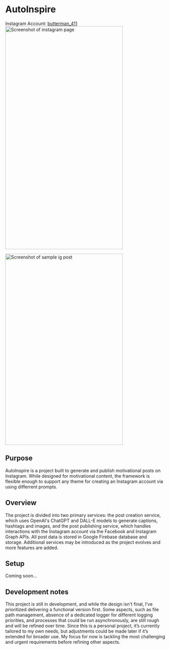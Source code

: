 # AutoInspire  
Instagram Account: [butterman_411](https://www.instagram.com/butterman_411/)  
<img src="https://firebasestorage.googleapis.com/v0/b/instagram-autobot-df35b.appspot.com/o/InstagramAccountScreenshot.jpg?alt=media&token=71a7405b-e15a-4dba-ad2e-472e256bd9de" alt="Screenshot of instagram page" width="370" height="700">

<img src="https://firebasestorage.googleapis.com/v0/b/instagram-autobot-df35b.appspot.com/o/Sample%20IG%20Post.jpeg?alt=media&token=5976a43e-5fc0-4a11-aa67-b7ac00716e14" alt="Screenshot of sample ig post" width="370" height="600">

## Purpose  
AutoInspire is a project built to generate and publish motivational posts on Instagram. While designed for motivational content, the framework is flexible enough to support any theme for creating an Instagram account via using differrent prompts.

## Overview  
The project is divided into two primary services: the post creation service, which uses OpenAI's ChatGPT and DALL-E models to generate captions, hashtags and images, and the post publishing service, which handles interactions with the Instagram account via the Facebook and Instagram Graph APIs. All post data is stored in Google Firebase database and storage. Additional services may be introduced as the project evolves and more features are added.

## Setup  
Coming soon...

## Development notes 
This project is still in development, and while the design isn't final, I’ve prioritized delivering a functional version first. Some aspects, such as file path management, absence of a dedicated logger for different logging priorities, and processes that could be run asynchronously, are still rough and will be refined over time. Since this is a personal project, it’s currently tailored to my own needs, but adjustments could be made later if it’s extended for broader use. My focus for now is tackling the most challenging and urgent requirements before refining other aspects.